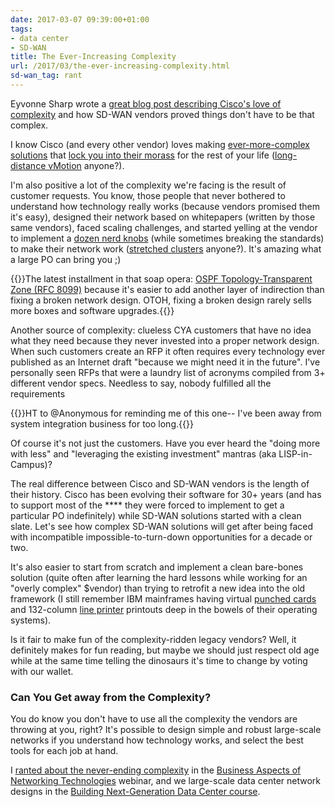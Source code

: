 ```yaml
---
date: 2017-03-07 09:39:00+01:00
tags:
- data center
- SD-WAN
title: The Ever-Increasing Complexity
url: /2017/03/the-ever-increasing-complexity.html
sd-wan_tag: rant
---
```

Eyvonne Sharp wrote a [great blog post describing Cisco's love of complexity](http://www.esharp.net/ciscos-identity-crisis-complexity-pride-and-sd-wan/) and how SD-WAN vendors proved things don't have to be that complex.

I know Cisco (and every other vendor) loves making [ever-more-complex solutions](http://blog.ipspace.net/2013/09/sooner-or-later-someone-will-pay-for.html) that [lock you into their morass](http://blog.ipspace.net/2015/01/lock-in-is-inevitable-get-used-to-it.html) for the rest of your life ([long-distance vMotion](http://blog.ipspace.net/2015/02/before-talking-about-vmotion-across.html) anyone?).
<!--more-->
I'm also positive a lot of the complexity we're facing is the result of customer requests. You know, those people that never bothered to understand how technology really works (because vendors promised them it's easy), designed their network based on whitepapers (written by those same vendors), faced scaling challenges, and started yelling at the vendor to implement a [dozen nerd knobs](http://blog.ipspace.net/2017/03/nerd-knobs-save-day-nssa-saga-continues.html) (while sometimes breaking the standards) to make their network work ([stretched clusters](http://blog.ipspace.net/2011/06/stretched-clusters-almost-as-good-as.html) anyone?). It's amazing what a large PO can bring you ;)

{{<note>}}The latest installment in that soap opera: [OSPF Topology-Transparent Zone (RFC 8099)](https://tools.ietf.org/html/rfc8099) because it\'s easier to add another layer of indirection than fixing a broken network design. OTOH, fixing a broken design rarely sells more boxes and software upgrades.{{</note>}}

Another source of complexity: clueless CYA customers that have no idea what they need because they never invested into a proper network design. When such customers create an RFP it often requires every technology ever published as an Internet draft "because we might need it in the future". I've personally seen RFPs that were a laundry list of acronyms compiled from 3+ different vendor specs. Needless to say, nobody fulfilled all the requirements

{{<note>}}HT to \@Anonymous for reminding me of this one-- I've been away from system integration business for too long.{{</note>}}

Of course it's not just the customers. Have you ever heard the "doing more with less" and "leveraging the existing investment" mantras (aka LISP-in-Campus)?

The real difference between Cisco and SD-WAN vendors is the length of their history. Cisco has been evolving their software for 30+ years (and has to support most of the \*\*\*\* they were forced to implement to get a particular PO indefinitely) while SD-WAN solutions started with a clean slate. Let's see how complex SD-WAN solutions will get after being faced with incompatible impossible-to-turn-down opportunities for a decade or two.

It's also easier to start from scratch and implement a clean bare-bones solution (quite often after learning the hard lessons while working for an "overly complex" \$vendor) than trying to retrofit a new idea into the old framework (I still remember IBM mainframes having virtual [punched cards](https://en.wikipedia.org/wiki/Punched_card) and 132-column [line printer](https://en.wikipedia.org/wiki/Line_printer) printouts deep in the bowels of their operating systems).

Is it fair to make fun of the complexity-ridden legacy vendors? Well, it definitely makes for fun reading, but maybe we should just respect old age while at the same time telling the dinosaurs it's time to change by voting with our wallet.

### Can You Get away from the Complexity?

You do know you don't have to use all the complexity the vendors are throwing at you, right? It's possible to design simple and robust large-scale networks if you understand how technology works, and select the best tools for each job at hand.

I [ranted about the never-ending complexity](https://my.ipspace.net/bin/list?id=NetBiz#LL) in the [Business Aspects of Networking Technologies](https://www.ipspace.net/Business_Aspects_of_Networking_Technologies) webinar, and we large-scale data center network designs in the [Building Next-Generation Data Center course](http://www.ipspace.net/Building_Next-Generation_Data_Center).